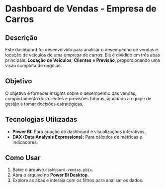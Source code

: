 # Dashboard de Vendas - Empresa de Carros

## Descrição
Este dashboard foi desenvolvido para analisar o desempenho de vendas e locação de veículos de uma empresa de carros. Ele é dividido em três abas principais: **Locação de Veículos**, **Clientes** e **Previsão**, proporcionando uma visão completa do negócio.

## Objetivo
O objetivo é fornecer insights sobre o desempenho das vendas, comportamento dos clientes e previsões futuras, ajudando a equipe de gestão a tomar decisões estratégicas.

## Tecnologias Utilizadas
- **Power BI:** Para criação do dashboard e visualizações interativas.
- **DAX (Data Analysis Expressions):** Para cálculos de métricas e indicadores.

## Como Usar
1. Baixe o arquivo `dashboard-vendas.pbix`.
2. Abra o arquivo no **Power BI Desktop**.
3. Explore as abas e interaja com os filtros para analisar os dados.


